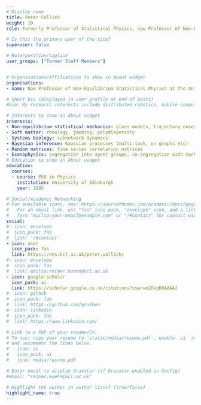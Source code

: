 ```yaml
---
# Display name
title: Peter Sollich
weight: 10
role: Formerly Professor of Statistical Physics, now Professor of Non-Equilibrium Statistical Physics at the University of Göttingen

# Is this the primary user of the site?
superuser: false

# Role/position/tagline
user_groups: ["Former Staff Members"]


# Organizations/Affiliations to show in About widget
organisations:
- name: Now Professor of Non-Equilibrium Statistical Physics at the University of Göttingen

# Short bio (displayed in user profile at end of posts)
#bio: My research interests include distributed robotics, mobile computing and programmable matter.

# Interests to show in About widget
interests:
- Non-equilibrium statistical mechanics: glass models, trajectory ensembles, large deviations
- Soft matter: rheology, jamming, polydispersity
- Systems biology: subnetwork dynamics
- Bayesian inference: Gaussian processes (multi-task, on graphs etc)
- Random matrices: time series correlation matrices
- Econophysics: segregation into agent groups, co-segregation with market
# Education to show in About widget
education:
  courses:
  - course: PhD in Physics
    institution: University of Edinburgh
    year: 1995

# Social/Academic Networking
# For available icons, see: https://sourcethemes.com/academic/docs/page-builder/#icons
#   For an email link, use "fas" icon pack, "envelope" icon, and a link in the
#   form "mailto:your-email@example.com" or "/#contact" for contact widget.
social:
#- icon: envelope
#  icon_pack: fas
#  link: '/#contact'
- icon: user
  icon_pack: fas
  link: https://nms.kcl.ac.uk/peter.sollich/
#- icon: envelope
#  icon_pack: fas
#  link: mailto:reimer.kuehn@kcl.ac.uk
- icon: google-scholar
  icon_pack: ai
  link: https://scholar.google.co.uk/citations?user=m2RVgR0AAAAJ
#- icon: github
#  icon_pack: fab
#  link: https://github.com/gcushen
#- icon: linkedin
#  icon_pack: fab
#  link: https://www.linkedin.com/

# Link to a PDF of your resume/CV.
# To use: copy your resume to `static/media/resume.pdf`, enable `ai` icons in `params.toml`,
# and uncomment the lines below.
# - icon: cv
#   icon_pack: ai
#   link: media/resume.pdf

# Enter email to display Gravatar (if Gravatar enabled in Config)
#email: "reimer.kuehn@kcl.ac.uk"

# Highlight the author in author lists? (true/false)
highlight_name: true
---
```

